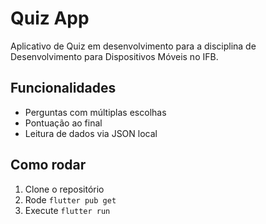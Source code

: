 # Quiz App

Aplicativo de Quiz em desenvolvimento para a disciplina de Desenvolvimento para Dispositivos Móveis no IFB.

## Funcionalidades
- Perguntas com múltiplas escolhas
- Pontuação ao final
- Leitura de dados via JSON local

## Como rodar
1. Clone o repositório
2. Rode `flutter pub get`
3. Execute `flutter run`
